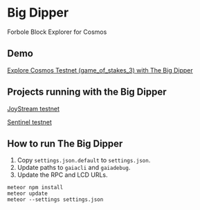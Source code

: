 # Big Dipper
Forbole Block Explorer for Cosmos

## Demo
[Explore Cosmos Testnet (game_of_stakes_3) with The Big Dipper](https://bigdipper.forbole.com)

## Projects running with the Big Dipper
[JoyStream testnet](http://explorer.joystream.org/)

[Sentinel testnet](https://explorer.sentinel.co/)

## How to run The Big Dipper

1. Copy `settings.json.default` to `settings.json`.
2. Update paths to `gaiacli` and `gaiadebug`.
3. Update the RPC and LCD URLs.

```
meteor npm install
meteor update
meteor --settings settings.json
```
